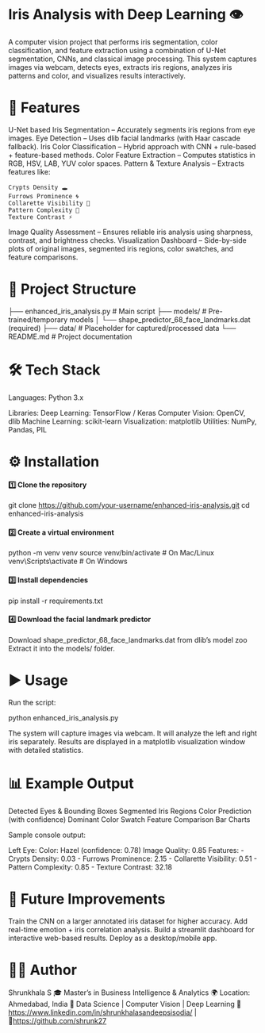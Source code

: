 # Iris Analysis with Deep Learning 👁️

A computer vision project that performs iris segmentation, color classification, and feature extraction using a combination of U-Net segmentation, CNNs, and classical image processing. This system captures images via webcam, detects eyes, extracts iris regions, analyzes iris patterns and color, and visualizes results interactively.

# 🚀 Features

U-Net based Iris Segmentation – Accurately segments iris regions from eye images.
Eye Detection – Uses dlib facial landmarks (with Haar cascade fallback).
Iris Color Classification – Hybrid approach with CNN + rule-based + feature-based methods.
Color Feature Extraction – Computes statistics in RGB, HSV, LAB, YUV color spaces.
Pattern & Texture Analysis – Extracts features like:

    Crypts Density 🕳️
    Furrows Prominence 🌀
    Collarette Visibility 🎯
    Pattern Complexity 🎨
    Texture Contrast ⚡

Image Quality Assessment – Ensures reliable iris analysis using sharpness, contrast, and brightness checks.
Visualization Dashboard – Side-by-side plots of original images, segmented iris regions, color swatches, and feature comparisons.

# 📂 Project Structure

├── enhanced_iris_analysis.py   # Main script
├── models/                     # Pre-trained/temporary models
│   └── shape_predictor_68_face_landmarks.dat (required)
├── data/                       # Placeholder for captured/processed data
└── README.md                   # Project documentation

# 🛠️ Tech Stack

Languages: Python 3.x

Libraries:
Deep Learning: TensorFlow / Keras
Computer Vision: OpenCV, dlib
Machine Learning: scikit-learn
Visualization: matplotlib
Utilities: NumPy, Pandas, PIL

# ⚙️ Installation

#### 1️⃣ Clone the repository

git clone https://github.com/your-username/enhanced-iris-analysis.git
cd enhanced-iris-analysis

#### 2️⃣ Create a virtual environment

python -m venv venv
source venv/bin/activate   # On Mac/Linux
venv\Scripts\activate      # On Windows

#### 3️⃣ Install dependencies

pip install -r requirements.txt

#### 4️⃣ Download the facial landmark predictor

Download shape_predictor_68_face_landmarks.dat from dlib’s model zoo
Extract it into the models/ folder.

# ▶️ Usage
Run the script:

python enhanced_iris_analysis.py

The system will capture images via webcam.
It will analyze the left and right iris separately.
Results are displayed in a matplotlib visualization window with detailed statistics.

# 📊 Example Output

Detected Eyes & Bounding Boxes
Segmented Iris Regions
Color Prediction (with confidence)
Dominant Color Swatch
Feature Comparison Bar Charts

Sample console output:

Left Eye:
  Color: Hazel (confidence: 0.78)
  Image Quality: 0.85
  Features:
    - Crypts Density: 0.03
    - Furrows Prominence: 2.15
    - Collarette Visibility: 0.51
    - Pattern Complexity: 0.85
    - Texture Contrast: 32.18


# 📌 Future Improvements

Train the CNN on a larger annotated iris dataset for higher accuracy.
Add real-time emotion + iris correlation analysis.
Build a streamlit dashboard for interactive web-based results.
Deploy as a desktop/mobile app.

# 👩‍💻 Author

Shrunkhala S
🎓 Master’s in Business Intelligence & Analytics
🌍 Location: Ahmedabad, India
💼 Data Science | Computer Vision | Deep Learning
🔗 https://www.linkedin.com/in/shrunkhalasandeepsisodia/ | 🔗https://github.com/shrunk27